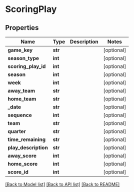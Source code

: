 # ScoringPlay

## Properties
Name | Type | Description | Notes
------------ | ------------- | ------------- | -------------
**game_key** | **str** |  | [optional] 
**season_type** | **int** |  | [optional] 
**scoring_play_id** | **int** |  | [optional] 
**season** | **int** |  | [optional] 
**week** | **int** |  | [optional] 
**away_team** | **str** |  | [optional] 
**home_team** | **str** |  | [optional] 
**_date** | **str** |  | [optional] 
**sequence** | **int** |  | [optional] 
**team** | **str** |  | [optional] 
**quarter** | **str** |  | [optional] 
**time_remaining** | **str** |  | [optional] 
**play_description** | **str** |  | [optional] 
**away_score** | **int** |  | [optional] 
**home_score** | **int** |  | [optional] 
**score_id** | **int** |  | [optional] 

[[Back to Model list]](../README.md#documentation-for-models) [[Back to API list]](../README.md#documentation-for-api-endpoints) [[Back to README]](../README.md)


